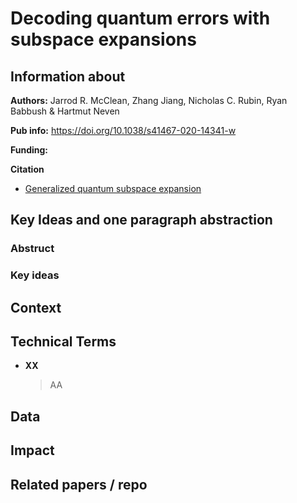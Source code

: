# Decoding quantum errors with subspace expansions

## Information about
**Authors:**
Jarrod R. McClean, Zhang Jiang, Nicholas C. Rubin, Ryan Babbush & Hartmut Neven

**Pub info:**
https://doi.org/10.1038/s41467-020-14341-w

**Funding:**


**Citation**
- [Generalized quantum subspace expansion](https://arxiv.org/abs/2107.02611v2)

## Key Ideas and one paragraph abstraction

### Abstruct
> 

### Key ideas

## Context

## Technical Terms
- **XX**
  > AA

## Data

## Impact

## Related papers / repo

